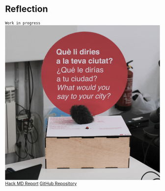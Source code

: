 # Reflection
`Work in progress`
![](../../images/Bearbeitet/audiobox.gif)
[Hack MD Report](https://hackmd.io/87FLKjMZTy2C9XVeFio_cQ?both)
[GitHub Repository](https://github.com/marius-schairer/MicroChallenge/blob/main)